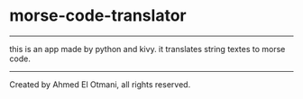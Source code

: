 # morse-code-translator
_________________________________________________
this is an app made by python and kivy.
it translates string textes to morse
code.
__________________________________________________

Created by Ahmed El Otmani, all rights reserved.